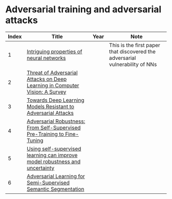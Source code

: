 # Adversarial training and adversarial attacks
|Index|Title|Year|Note|
|----|----|----|----|
|1|[Intriguing properties of neural networks](https://arxiv.org/pdf/1312.6199.pdf)||This is the first paper that discovered the adversarial vulnerability of NNs|
|2|[Threat of Adversarial Attacks on Deep Learning in Computer Vision: A Survey](https://arxiv.org/pdf/1801.00553.pdf)|||
|3|[Towards Deep Learning Models Resistant to Adversarial Attacks](https://arxiv.org/pdf/1706.06083.pdf)|||
|4|[Adversarial Robustness: From Self-Supervised Pre-Training to Fine-Tuning](https://openaccess.thecvf.com/content_CVPR_2020/papers/Chen_Adversarial_Robustness_From_Self-Supervised_Pre-Training_to_Fine-Tuning_CVPR_2020_paper.pdf)|||
|5|[Using self-supervised learning can improve model robustness and uncertainty](https://arxiv.org/pdf/1906.12340.pdf)|||
|6|[Adversarial Learning for Semi-Supervised Semantic Segmentation](https://arxiv.org/pdf/1802.07934.pdf)|||
